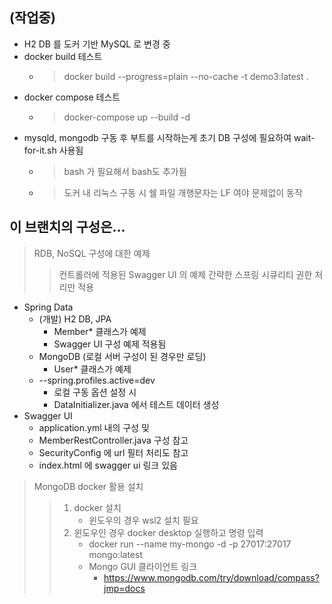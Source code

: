 ## (작업중)

- H2 DB 를 도커 기반 MySQL 로 변경 중
- docker build 테스트
  - > docker build --progress=plain --no-cache -t demo3:latest .
- docker compose 테스트
  - > docker-compose up --build -d
- mysqld, mongodb 구동 후 부트를 시작하는게 초기 DB 구성에 필요하여  wait-for-it.sh 사용됨
  - > bash 가 필요해서 bash도 추가됨
  - > 도커 내 리눅스 구동 시 쉘 파일 개행문자는 LF 여야 문제없이 동작


## 이 브랜치의 구성은...

> RDB, NoSQL 구성에 대한 예제
> > 컨트롤러에 적용된 Swagger UI 의 예제
> > 간략한 스프링 시큐리티 권한 처리만 적용

- Spring Data
  - (개발) H2 DB, JPA
    - Member* 클래스가 예제
    - Swagger UI 구성 예제 적용됨
  - MongoDB (로컬 서버 구성이 된 경우만 로딩)
    - User* 클래스가 예제
  - --spring.profiles.active=dev
    - 로컬 구동 옵션 설정 시
    - DataInitializer.java 에서 테스트 데이터 생성
- Swagger UI
  - application.yml 내의 구성 및
  - MemberRestController.java 구성 참고
  - SecurityConfig 에 url 필터 처리도 참고
  - index.html 에 swagger ui 링크 있음

> MongoDB docker 활용 설치
> > 1. docker 설치
> >    * 윈도우의 경우 wsl2 설치 필요
> > 2. 윈도우인 경우 docker desktop 실행하고 명령 입력
> >    * docker run --name my-mongo -d -p 27017:27017 mongo:latest
> >    * Mongo GUI 클라이언트 링크
> >      * https://www.mongodb.com/try/download/compass?jmp=docs